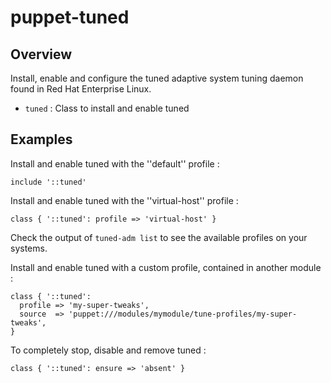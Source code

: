 # puppet-tuned

## Overview

Install, enable and configure the tuned adaptive system tuning daemon found in
Red Hat Enterprise Linux.

* `tuned` : Class to install and enable tuned

## Examples

Install and enable tuned with the ''default'' profile :

```puppet
include '::tuned'
```

Install and enable tuned with the ''virtual-host'' profile :

```puppet
class { '::tuned': profile => 'virtual-host' }
```

Check the output of `tuned-adm list` to see the available profiles on your
systems.

Install and enable tuned with a custom profile, contained in another module :

```puppet
class { '::tuned':
  profile => 'my-super-tweaks',
  source  => 'puppet:///modules/mymodule/tune-profiles/my-super-tweaks',
}
```

To completely stop, disable and remove tuned :

```puppet
class { '::tuned': ensure => 'absent' }
```

